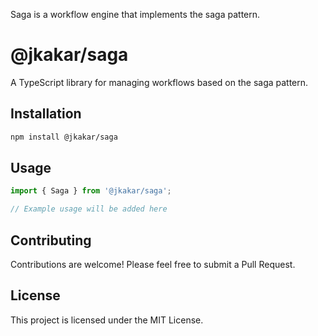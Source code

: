 Saga is a workflow engine that implements the saga pattern.

# @jkakar/saga

A TypeScript library for managing workflows based on the saga pattern.

## Installation

```bash
npm install @jkakar/saga
```

## Usage

```typescript
import { Saga } from '@jkakar/saga';

// Example usage will be added here
```

## Contributing

Contributions are welcome! Please feel free to submit a Pull Request.

## License

This project is licensed under the MIT License.
